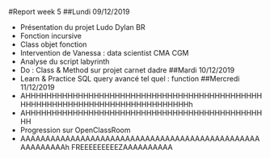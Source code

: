 #Report week 5
##Lundi 09/12/2019
- Présentation du projet Ludo Dylan BR
- Fonction incursive
- Class objet fonction
- Intervention de Vanessa : data scientist CMA CGM
- Analyse du script labyrinth
- Do : Class & Method sur projet carnet dadre
##Mardi 10/12/2019
- Learn & Practice SQL query avancé tel quel : function
##Mercredi 11/12/2019
- AHHHHHHHHHHHHHHHHHHHHHHHHHHHHHHHHHHHHHHHHHHHHHHHHHHHHHHHHHHHHHHHHHHHHHHHHHHHHHh
- AHHHHHHHHHHHHHHHHHHHHHHHHHHHHHHHHHHHHHHHHHHHHHHH
- Progression sur OpenClassRoom
- AAAAAAAAAAAAAAAAAAAAAAAAAAAAAAAAAAAAAAAAAAAAAAAAAAAAAAAAAh FREEEEEEEEEZAAAAAAAAAA
